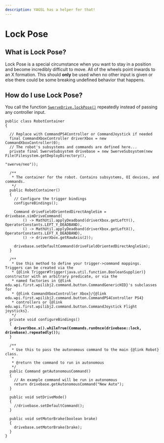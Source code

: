 ```yaml
---
description: YAGSL has a helper for that!
---
```


# Lock Pose

## What is Lock Pose?

Lock Pose is a special circumstance when you want to stay in a position and become incredibly difficult to move. All of the wheels point inwards to an X formation. This should **only** be used when no other input is given or else there could be some breaking undefined behavior that happens.

## How do I use Lock Pose?

You call the function [`SwerveDrive.lockPose()`](https://broncbotz3481.github.io/YAGSL-Lib/docs/swervelib/SwerveDrive.html#lockPose\(\)) repeatedly instead of passing any controller input.&#x20;

<pre class="language-java"><code class="lang-java">public class RobotContainer
{

  // Replace with CommandPS4Controller or CommandJoystick if needed
  final CommandXboxController driverXbox = new CommandXboxController(0);
  // The robot's subsystems and commands are defined here...
  private final SwerveSubsystem drivebase = new SwerveSubsystem(new File(Filesystem.getDeployDirectory(),
                                                                         "swerve/neo"));

  /**
   * The container for the robot. Contains subsystems, OI devices, and commands.
   */
  public RobotContainer()
  {
    // Configure the trigger bindings
    configureBindings();

    Command driveFieldOrientedDirectAngleSim = drivebase.simDriveCommand(
        () -> MathUtil.applyDeadband(driverXbox.getLeftY(), OperatorConstants.LEFT_Y_DEADBAND),
        () -> MathUtil.applyDeadband(driverXbox.getLeftX(), OperatorConstants.LEFT_X_DEADBAND),
        () -> driverXbox.getRawAxis(2));

    drivebase.setDefaultCommand(driveFieldOrientedDirectAngleSim);
  }

  /**
   * Use this method to define your trigger->command mappings. Triggers can be created via the
   * {@link Trigger#Trigger(java.util.function.BooleanSupplier)} constructor with an arbitrary predicate, or via the
   * named factories in {@link edu.wpi.first.wpilibj2.command.button.CommandGenericHID}'s subclasses for
   * {@link CommandXboxController Xbox}/{@link edu.wpi.first.wpilibj2.command.button.CommandPS4Controller PS4}
   * controllers or {@link edu.wpi.first.wpilibj2.command.button.CommandJoystick Flight joysticks}.
   */
  private void configureBindings()
  {
<strong>    driverXbox.x().whileTrue(Commands.runOnce(drivebase::lock, drivebase).repeatedly());
</strong>  }

  /**
   * Use this to pass the autonomous command to the main {@link Robot} class.
   *
   * @return the command to run in autonomous
   */
  public Command getAutonomousCommand()
  {
    // An example command will be run in autonomous
    return drivebase.getAutonomousCommand("New Auto");
  }

  public void setDriveMode()
  {
    //drivebase.setDefaultCommand();
  }

  public void setMotorBrake(boolean brake)
  {
    drivebase.setMotorBrake(brake);
  }
}

</code></pre>

